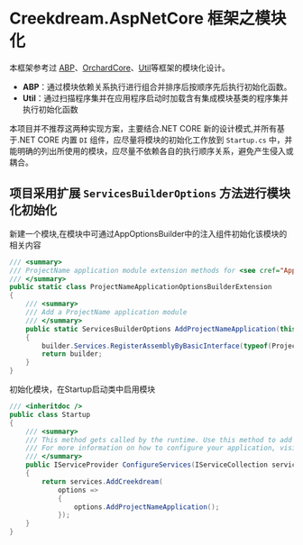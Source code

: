 # Creekdream.AspNetCore 框架之模块化

本框架参考过 [ABP](https://github.com/aspnetboilerplate/aspnetboilerplate)、[OrchardCore](https://github.com/OrchardCMS/OrchardCore)、[Util](https://github.com/twitter/util)等框架的模块化设计。
* **ABP**：通过模块依赖关系执行进行组合并排序后按顺序先后执行初始化函数。
* **Util**：通过扫描程序集并在应用程序启动时加载含有集成模块基类的程序集并执行初始化函数

本项目并不推荐这两种实现方案，主要结合.NET CORE 新的设计模式,并所有基于.NET CORE 内置 `DI` 组件，应尽量将模块的初始化工作放到 `Startup.cs` 中，并能明确的列出所使用的模块，应尽量不依赖各自的执行顺序关系，避免产生侵入或耦合。

## 项目采用扩展 `ServicesBuilderOptions` 方法进行模块化初始化
新建一个模块,在模块中可通过AppOptionsBuilder中的注入组件初始化该模块的相关内容
``` csharp
/// <summary>
/// ProjectName application module extension methods for <see cref="AppOptionsBuilder" />.
/// </summary>
public static class ProjectNameApplicationOptionsBuilderExtension
{
    /// <summary>
    /// Add a ProjectName application module
    /// </summary>
    public static ServicesBuilderOptions AddProjectNameApplication(this ServicesBuilderOptions builder)
    {
        builder.Services.RegisterAssemblyByBasicInterface(typeof(ProjectNameApplicationOptionsBuilderExtension).Assembly);
        return builder;
    }
}
```

初始化模块，在Startup启动类中启用模块
``` csharp
/// <inheritdoc />
public class Startup
{
    /// <summary>
    /// This method gets called by the runtime. Use this method to add services to the container.
    /// For more information on how to configure your application, visit https://go.microsoft.com/fwlink/?LinkID=398940
    /// </summary>
    public IServiceProvider ConfigureServices(IServiceCollection services)
    {
        return services.AddCreekdream(
            options =>
            {
                options.AddProjectNameApplication();
            });
    }
}
```